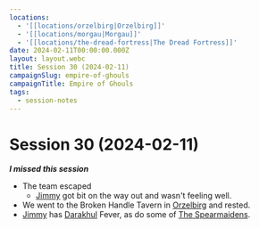 ```yaml
---
locations:
  - '[[locations/orzelbirg|Orzelbirg]]'
  - '[[locations/morgau|Morgau]]'
  - '[[locations/the-dread-fortress|The Dread Fortress]]'
date: 2024-02-11T00:00:00.000Z
layout: layout.webc
title: Session 30 (2024-02-11)
campaignSlug: empire-of-ghouls
campaignTitle: Empire of Ghouls
tags:
  - session-notes
---
```

# Session 30 (2024-02-11)

***I missed this session***

- The team escaped
	- [Jimmy](pcs/jimmy-the-hand.md) got bit on the way out and wasn't feeling well.
- We went to the Broken Handle Tavern in [Orzelbirg](locations/orzelbirg.md) and rested.
- [Jimmy](pcs/jimmy-the-hand.md) has [Darakhul](other/darakhul.md) Fever, as do some of [The Spearmaidens](other/the-sisters-of-hope.md).

